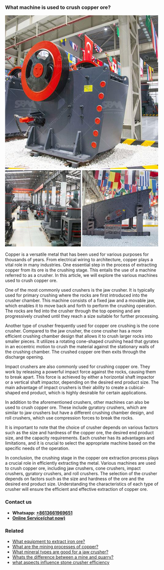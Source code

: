 <h3>What machine is used to crush copper ore?</h3><img src='1701742764.jpg' alt=''><p>Copper is a versatile metal that has been used for various purposes for thousands of years. From electrical wiring to architecture, copper plays a vital role in many industries. One essential step in the process of extracting copper from its ore is the crushing stage. This entails the use of a machine referred to as a crusher. In this article, we will explore the various machines used to crush copper ore.</p><p>One of the most commonly used crushers is the jaw crusher. It is typically used for primary crushing where the rocks are first introduced into the crusher chamber. This machine consists of a fixed jaw and a movable jaw, which enables it to move back and forth to perform the crushing operation. The rocks are fed into the crusher through the top opening and are progressively crushed until they reach a size suitable for further processing.</p><p>Another type of crusher frequently used for copper ore crushing is the cone crusher. Compared to the jaw crusher, the cone crusher has a more efficient crushing chamber design that allows it to crush larger rocks into smaller pieces. It utilizes a rotating cone-shaped crushing head that gyrates in an eccentric motion to crush the material against the stationary walls of the crushing chamber. The crushed copper ore then exits through the discharge opening.</p><p>Impact crushers are also commonly used for crushing copper ore. They work by releasing a powerful impact force against the rocks, causing them to break apart. This force is achieved by either a horizontal shaft impactor or a vertical shaft impactor, depending on the desired end product size. The main advantage of impact crushers is their ability to create a cubical-shaped end product, which is highly desirable for certain applications.</p><p>In addition to the aforementioned crushers, other machines can also be used to crush copper ore. These include gyratory crushers, which are similar to jaw crushers but have a different crushing chamber design, and roll crushers, which use compression forces to break the rocks.</p><p>It is important to note that the choice of crusher depends on various factors such as the size and hardness of the copper ore, the desired end product size, and the capacity requirements. Each crusher has its advantages and limitations, and it is crucial to select the appropriate machine based on the specific needs of the operation.</p><p>In conclusion, the crushing stage in the copper ore extraction process plays a crucial role in efficiently extracting the metal. Various machines are used to crush copper ore, including jaw crushers, cone crushers, impact crushers, gyratory crushers, and roll crushers. The selection of the crusher depends on factors such as the size and hardness of the ore and the desired end product size. Understanding the characteristics of each type of crusher will ensure the efficient and effective extraction of copper ore.</p><h3>Contact us</h3><ul><li><strong>Whatsapp:&nbsp;<a href="https://wa.me/8613661969651">+8613661969651</a></strong></li><li><a href="https://swt.shibang-china.com/?git&amp;zhl&amp;What machine is used to crush copper ore"><strong>Online Service(chat now)</strong></a></li></ul><h3>Related</h3><ul><li><a href='What equipment to extract iron ore.md'>What equipment to extract iron ore?</a></li><li><a href='What are the mining processes of copper.md'>What are the mining processes of copper?</a></li><li><a href='What mineral types are good for a jaw crusher.md'>What mineral types are good for a jaw crusher?</a></li><li><a href='Whats the difference between a mine and quarry.md'>Whats the difference between a mine and quarry?</a></li><li><a href='what aspects influence stone crusher efficiency.md'>what aspects influence stone crusher efficiency</a></li></ul>